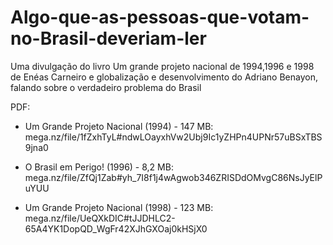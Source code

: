 # Algo-que-as-pessoas-que-votam-no-Brasil-deveriam-ler
Uma divulgação do livro Um grande projeto nacional de 1994,1996 e 1998 de Enéas Carneiro e globalização e desenvolvimento do Adriano Benayon, falando sobre o verdadeiro problema do Brasil

PDF:

- Um Grande Projeto Nacional (1994) - 147 MB: mega.nz/file/1fZxhTyL#ndwLOayxhVw2Ubj9Ic1yZHPn4UPNr57uBSxTBS9jna0

- O Brasil em Perigo! (1996) - 8,2 MB: mega.nz/file/ZfQj1Zab#yh_7I8f1j4wAgwob346ZRISDdOMvgC86NsJyElPuYUU

- Um Grande Projeto Nacional (1998) - 123 MB: mega.nz/file/UeQXkDIC#tJJDHLC2-65A4YK1DopQD_WgFr42XJhGXOaj0kHSjX0

